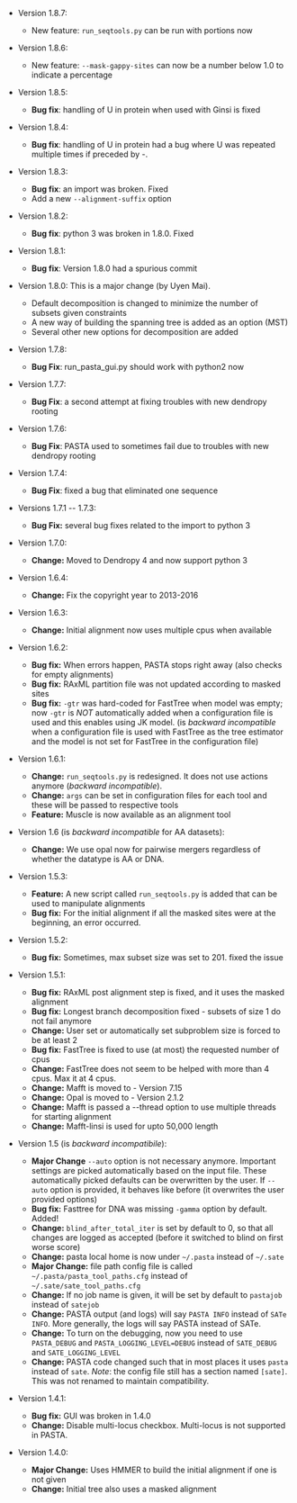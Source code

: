 - Version 1.8.7:
	- New feature: `run_seqtools.py` can be run with portions now

- Version 1.8.6:
	- New feature: `--mask-gappy-sites` can now be a number below 1.0 to indicate a percentage
 
- Version 1.8.5:
	-  **Bug fix**: handling of U in protein when used with Ginsi is fixed 

- Version 1.8.4:
	-  **Bug fix**: handling of U in protein had a bug where U was repeated multiple times if preceded by -. 
	
- Version 1.8.3:
    - **Bug fix**: an import was broken. Fixed
    - Add a new `--alignment-suffix` option

- Version 1.8.2:
    - **Bug fix**: python 3 was broken in 1.8.0. Fixed

- Version 1.8.1:
    - **Bug fix**: Version 1.8.0 had a spurious commit 

- Version 1.8.0: This is a major change (by Uyen Mai). 
    - Default decomposition is changed to minimize the number of subsets given constraints
    - A new way of building the spanning tree is added as an option (MST)
    - Several other new options for decomposition are added
    
- Version 1.7.8:
    - **Bug Fix**: run_pasta_gui.py should work with python2 now

- Version 1.7.7:
    - **Bug Fix**: a second attempt at fixing troubles with new dendropy rooting

- Version 1.7.6: 
    - **Bug Fix**: PASTA used to sometimes fail due to troubles with new dendropy rooting

- Version 1.7.4:
    - **Bug Fix**: fixed a bug that eliminated one sequence 

- Versions 1.7.1 -- 1.7.3:
    - **Bug Fix:** several bug fixes related to the import to python 3

- Version 1.7.0:
    - **Change:** Moved to Dendropy 4 and now support python 3

- Version 1.6.4:
    - **Change:** Fix the copyright year to 2013-2016 

- Version 1.6.3:
    - **Change:**    Initial alignment now uses multiple cpus when available
    
- Version 1.6.2:
    - **Bug fix:**   When errors happen, PASTA stops right away (also checks for empty alignments)
    - **Bug fix:**   RAxML partition file was not updated according to masked sites
    - **Bug fix:**   `-gtr` was hard-coded for FastTree when model was empty; now `-gtr` is *NOT* automatically added when a configuration file is used and this enables using JK model.  (is _backward incompatible_ when a configuration file is used with FastTree as the tree estimator and the model is not set for FastTree in the configuration file)

- Version 1.6.1:
    - **Change:**    `run_seqtools.py` is redesigned. It does not use actions anymore (_backward incompatible_). 
    - **Change:**    `args` can be set in configuration files for each tool and these will be passed to respective tools
    - **Feature:**   Muscle is now available as an alignment tool

- Version 1.6 (is _backward incompatible_ for AA datasets):
    - **Change:**    We use opal now for pairwise mergers regardless of whether the datatype is AA or DNA.

- Version 1.5.3:
    - **Feature:**   A new script called `run_seqtools.py` is added that can be used to manipulate alignments
    - **Bug fix:**   For the initial alignment if all the masked sites were at the beginning, an error occurred. 

- Version 1.5.2:
    - **Bug fix:**   Sometimes, max subset size was set to 201. fixed the issue

- Version 1.5.1:
    - **Bug fix:**   RAxML post alignment step is fixed, and it uses the masked alignment
    - **Bug fix:**	Longest branch decomposition fixed - subsets of size 1 do not fail anymore
    - **Change:**	User set or automatically set subproblem size is forced to be at least 2
    - **Bug fix:**	FastTree is fixed to use (at most) the requested number of cpus
    - **Change:**	FastTree does not seem to be helped with more than 4 cpus. Max it at 4 cpus.
    - **Change:**	Mafft is moved to - Version 7.15
    - **Change:**	Opal is moved to - Version 2.1.2
    - **Change:**	Mafft is passed a --thread option to use multiple threads for starting alignment 
    - **Change:**	Mafft-linsi is used for upto 50,000 length

- Version 1.5 (is _backward incompatibile_):
    - **Major Change**	`--auto` option is not necessary anymore. Important settings are picked automatically based on the input file. These automatically picked defaults can be overwritten by the user. If `--auto` option is provided, it behaves like before (it overwrites the user provided options)
    - **Bug fix:**		Fasttree for DNA was missing `-gamma` option by default. Added!
    - **Change:**		`blind_after_total_iter` is set by default to 0, so that all changes are logged as accepted (before it switched to blind on first worse score)
    - **Change:**		pasta local home is now under `~/.pasta` instead of `~/.sate`
    - **Major Change:**	 file path config file is called `~/.pasta/pasta_tool_paths.cfg` instead of `~/.sate/sate_tool_paths.cfg`
    - **Change:**		If no job name is given, it will be set by default to `pastajob` instead of `satejob`
    - **Change:**		PASTA output (and logs) will say `PASTA INFO` instead of `SATe INFO`. More generally, the logs will say PASTA instead of SATe.
    - **Change:**		To turn on the debugging, now you need to use `PASTA_DEBUG` and `PASTA_LOGGING_LEVEL=DEBUG` instead of `SATE_DEBUG` and `SATE_LOGGING_LEVEL`
    - **Change:**		PASTA code changed such that in most places it uses `pasta` instead of `sate`. _Note_: the config file still has a section named `[sate]`. This was not renamed to maintain compatibility. 

- Version 1.4.1:
    - **Bug fix:** GUI was broken in 1.4.0
    - **Change:** Disable multi-locus checkbox. Multi-locus is not supported in PASTA. 

- Version 1.4.0:
    - **Major Change:** Uses HMMER to build the initial alignment if one is not given
    - **Change:** Initial tree also uses a masked alignment
